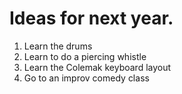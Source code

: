 # Ideas for next year.

1. Learn the drums
1. Learn to do a piercing whistle
1. Learn the Colemak keyboard layout
1. Go to an improv comedy class
